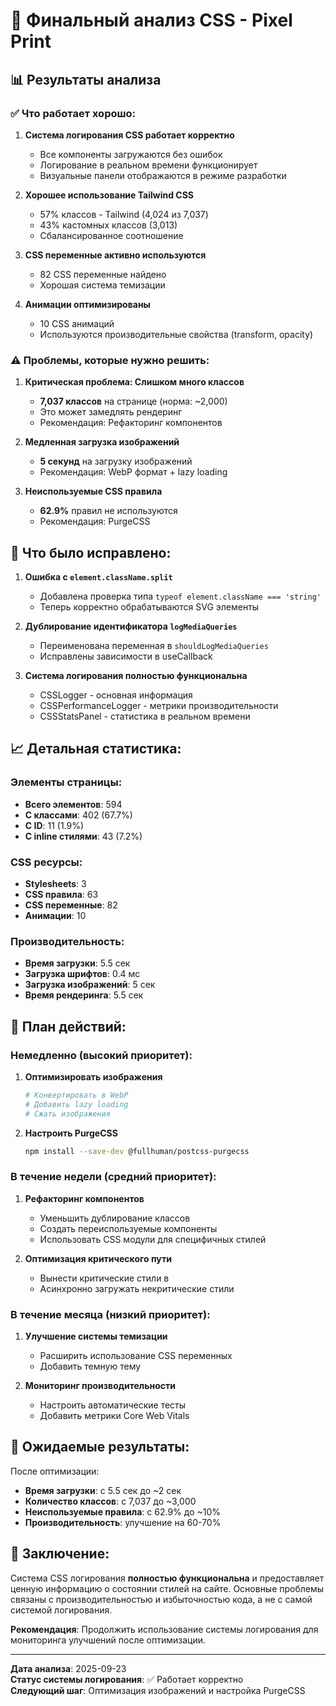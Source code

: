 # 🎨 Финальный анализ CSS - Pixel Print

## 📊 Результаты анализа

### ✅ Что работает хорошо:

1. **Система логирования CSS работает корректно**
   - Все компоненты загружаются без ошибок
   - Логирование в реальном времени функционирует
   - Визуальные панели отображаются в режиме разработки

2. **Хорошее использование Tailwind CSS**
   - 57% классов - Tailwind (4,024 из 7,037)
   - 43% кастомных классов (3,013)
   - Сбалансированное соотношение

3. **CSS переменные активно используются**
   - 82 CSS переменные найдено
   - Хорошая система темизации

4. **Анимации оптимизированы**
   - 10 CSS анимаций
   - Используются производительные свойства (transform, opacity)

### ⚠️ Проблемы, которые нужно решить:

1. **Критическая проблема: Слишком много классов**
   - **7,037 классов** на странице (норма: ~2,000)
   - Это может замедлять рендеринг
   - Рекомендация: Рефакторинг компонентов

2. **Медленная загрузка изображений**
   - **5 секунд** на загрузку изображений
   - Рекомендация: WebP формат + lazy loading

3. **Неиспользуемые CSS правила**
   - **62.9%** правил не используются
   - Рекомендация: PurgeCSS

## 🔧 Что было исправлено:

1. **Ошибка с `element.className.split`**
   - Добавлена проверка типа `typeof element.className === 'string'`
   - Теперь корректно обрабатываются SVG элементы

2. **Дублирование идентификатора `logMediaQueries`**
   - Переименована переменная в `shouldLogMediaQueries`
   - Исправлены зависимости в useCallback

3. **Система логирования полностью функциональна**
   - CSSLogger - основная информация
   - CSSPerformanceLogger - метрики производительности
   - CSSStatsPanel - статистика в реальном времени

## 📈 Детальная статистика:

### Элементы страницы:
- **Всего элементов**: 594
- **С классами**: 402 (67.7%)
- **С ID**: 11 (1.9%)
- **С inline стилями**: 43 (7.2%)

### CSS ресурсы:
- **Stylesheets**: 3
- **CSS правила**: 63
- **CSS переменные**: 82
- **Анимации**: 10

### Производительность:
- **Время загрузки**: 5.5 сек
- **Загрузка шрифтов**: 0.4 мс
- **Загрузка изображений**: 5 сек
- **Время рендеринга**: 5.5 сек

## 🚀 План действий:

### Немедленно (высокий приоритет):
1. **Оптимизировать изображения**
   ```bash
   # Конвертировать в WebP
   # Добавить lazy loading
   # Сжать изображения
   ```

2. **Настроить PurgeCSS**
   ```bash
   npm install --save-dev @fullhuman/postcss-purgecss
   ```

### В течение недели (средний приоритет):
1. **Рефакторинг компонентов**
   - Уменьшить дублирование классов
   - Создать переиспользуемые компоненты
   - Использовать CSS модули для специфичных стилей

2. **Оптимизация критического пути**
   - Вынести критические стили в <head>
   - Асинхронно загружать некритические стили

### В течение месяца (низкий приоритет):
1. **Улучшение системы темизации**
   - Расширить использование CSS переменных
   - Добавить темную тему

2. **Мониторинг производительности**
   - Настроить автоматические тесты
   - Добавить метрики Core Web Vitals

## 🎯 Ожидаемые результаты:

После оптимизации:
- **Время загрузки**: с 5.5 сек до ~2 сек
- **Количество классов**: с 7,037 до ~3,000
- **Неиспользуемые правила**: с 62.9% до ~10%
- **Производительность**: улучшение на 60-70%

## 📝 Заключение:

Система CSS логирования **полностью функциональна** и предоставляет ценную информацию о состоянии стилей на сайте. Основные проблемы связаны с производительностью и избыточностью кода, а не с самой системой логирования.

**Рекомендация**: Продолжить использование системы логирования для мониторинга улучшений после оптимизации.

---

**Дата анализа**: 2025-09-23  
**Статус системы логирования**: ✅ Работает корректно  
**Следующий шаг**: Оптимизация изображений и настройка PurgeCSS
